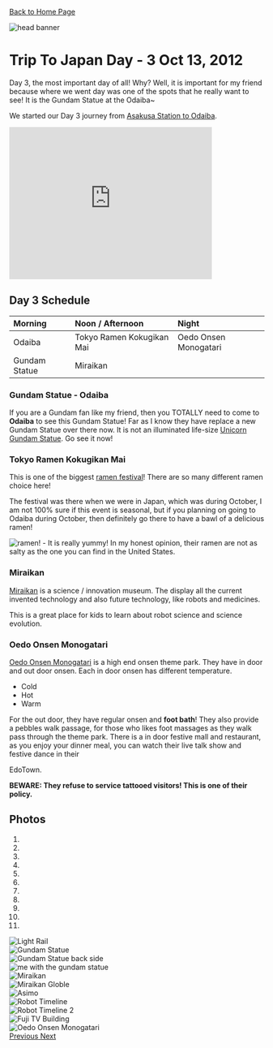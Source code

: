 [Back to Home Page](/)

<img src="https://s3-us-west-2.amazonaws.com/websiteportfolio2017/images/Japan/header/jpheader2.jpg" alt="head banner">

# Trip To Japan Day - 3 Oct 13, 2012

Day 3, the most important day of all! Why? Well, it is important for my friend because where we went day was one of the spots that he really want to see! It is the Gundam Statue at the Odaiba~

We started our Day 3 journey from [Asakusa Station to Odaiba](https://goo.gl/maps/ks32rkdG2En).


<iframe src="https://www.google.com/maps/embed?pb=!1m28!1m12!1m3!1d22572.84424992086!2d139.76550460061364!3d35.63377466207717!2m3!1f0!2f0!3f0!3m2!1i1024!2i768!4f13.1!4m13!3e3!4m5!1s0x601889f82c55d4cb%3A0x79fe8b211d2010b9!2sOdaiba%2C+Tokyo%2C+Japan!3m2!1d35.6247918!2d139.77670999999998!4m5!1s0x60188ec690127e2f%3A0xf41f021a3a02cff0!2sAsakusa+Station%2C+Japan!3m2!1d35.7105216!2d139.7978637!5e0!3m2!1sen!2sus!4v1509939656048" width="400" height="300" frameborder="0" style="border:0" allowfullscreen></iframe>

## Day 3 Schedule

| Morning | Noon / Afternoon | Night |
| :------------- | :------------- |:------------- |
| Odaiba       |  Tokyo Ramen Kokugikan Mai   | Oedo Onsen Monogatari      |
| Gundam Statue | Miraikan |

### Gundam Statue - Odaiba
If you are a Gundam fan like my friend, then you TOTALLY need to come to **Odaiba** to see this Gundam Statue! Far as I know they have replace a new Gundam Statue over there now. It is not an illuminated life-size [Unicorn Gundam Statue](https://www.japantimes.co.jp/news/2017/09/24/national/gundams-20-meter-replacement-statue-unveiled-odaiba/#.Wf_a5mhSyUk). Go see it now!

### Tokyo Ramen Kokugikan Mai

This is one of the biggest [ramen festival](http://www.aquacity.jp.e.yp.hp.transer.com/tokyo_ramen_kokugikan/)! There are so many different ramen choice here!  

The festival was there when we were in Japan, which was during October, I am not 100% sure if this event is seasonal, but if you planning on going to Odaiba during October, then definitely go there to have a bawl of a delicious ramen!

<img src="https://scontent.fsnc1-1.fna.fbcdn.net/v/t1.0-9/23172374_10159565726580472_6011641824992778755_n.jpg?oh=a89d118740b1f1df9f9f99401f865778&oe=5AA4D8E2" alt="ramen!">
- It is really yummy! In my honest opinion, their ramen are not as salty as the one you can find in the United States.

### Miraikan

[Miraikan](http://www.miraikan.jst.go.jp/en/) is a science / innovation museum. The display all the current invented technology and also future technology, like robots and medicines.

This is a great place for kids to learn about robot science and science evolution.

### Oedo Onsen Monogatari

[Oedo Onsen Monogatari](http://daiba.ooedoonsen.jp/en/#onsen) is a high end onsen theme park. They have in door and out door onsen. Each in door onsen has different temperature.

- Cold
- Hot
- Warm

For the out door, they have regular onsen and **foot bath**! They also provide a pebbles walk passage, for those who likes foot massages as they walk pass through the theme park. There is a in door festive mall and restaurant, as you enjoy your dinner meal, you can watch their live talk show and festive dance in their

EdoTown.

**BEWARE: They refuse to service tattooed visitors! This is one of their policy.**

## Photos
<div id="carousel-example-generic" class="carousel slide" data-ride="carousel">
  <ol class="carousel-indicators">
    <li data-target="#carousel-example-generic" data-slide-to="0" class="active"></li>
    <li data-target="#carousel-example-generic" data-slide-to="1"></li>
    <li data-target="#carousel-example-generic" data-slide-to="2"></li>
    <li data-target="#carousel-example-generic" data-slide-to="3"></li>
    <li data-target="#carousel-example-generic" data-slide-to="4"></li>
    <li data-target="#carousel-example-generic" data-slide-to="5"></li>
    <li data-target="#carousel-example-generic" data-slide-to="6"></li>
    <li data-target="#carousel-example-generic" data-slide-to="7"></li>
    <li data-target="#carousel-example-generic" data-slide-to="8"></li>
    <li data-target="#carousel-example-generic" data-slide-to="9"></li>
    <li data-target="#carousel-example-generic" data-slide-to="10"></li>
  </ol>
  <div class="carousel-inner" role="listbox">
    <div class="item active">
      <img src="images/PROG270-MIDTERM/10-13-Day2/Light_Rail.jpg" alt="Light Rail">
    </div>
    <div class="item">
      <img src="images/PROG270-MIDTERM/10-13-Day2/Gudam_Statue.jpg" alt="Gundam Statue">
    </div>
    <div class="item">
      <img src="images/PROG270-MIDTERM/10-13-Day2/Gudam_Statue_Back.jpg" alt="Gundam Statue back side">
    </div>
    <div class="item">
      <img src="images/PROG270-MIDTERM/10-13-Day2/Me_Gundam_Statue.jpg" alt="me with the gundam statue">
    </div>
    <div class="item">
      <img src="images/PROG270-MIDTERM/10-13-Day2/MiraiKan.jpg" alt="Miraikan">
    </div>
    <div class="item">
      <img src="images/PROG270-MIDTERM/10-13-Day2/Miraikan_Globle.jpg" alt="Miraikan Globle">
    </div>
    <div class="item">
      <img src="images/PROG270-MIDTERM/10-13-Day2/Asimo.jpg" alt="Asimo">
    </div>
    <div class="item">
      <img src="images/PROG270-MIDTERM/10-13-Day2/Robot_TimeLine.jpg" alt="Robot Timeline">
    </div>
    <div class="item">
      <img src="images/PROG270-MIDTERM/10-13-Day2/Robot_TimeLine2.jpg" alt="Robot Timeline 2">
    </div>
    <div class="item">
      <img src="images/PROG270-MIDTERM/10-13-Day2/Fuji_TV_Building.jpg" alt="Fuji TV Building">
    </div>
    <div class="item">
      <img src="images/PROG270-MIDTERM/10-13-Day2/Oedo_Onsen_Monogatari.jpg" alt="Oedo Onsen Monogatari">
    </div>
  </div>
  <a class="left carousel-control" href="#carousel-example-generic" role="button" data-slide="prev">
    <span class="glyphicon glyphicon-chevron-left" aria-hidden="true"></span>
    <span class="sr-only">Previous</span>
  </a>
  <a class="right carousel-control" href="#carousel-example-generic" role="button" data-slide="next">
    <span class="glyphicon glyphicon-chevron-right" aria-hidden="true"></span>
    <span class="sr-only">Next</span>
  </a>
</div>
